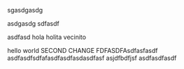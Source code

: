 sgasdgasdg

asdgasdg
sdfasdf

asdfasd
hola holita vecinito



hello world
SECOND CHANGE
FDFASDFAsdfasfasdf
asdfasdfsdfafasdfasdfasdasdfasf
asjdfbdfjsf
asdfasdfasdf
